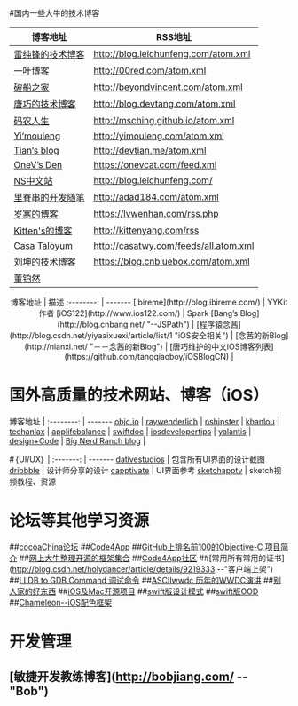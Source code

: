 #国内一些大牛的技术博客

博客地址 | RSS地址
-------- | ---------
[雷纯锋的技术博客](http://blog.leichunfeng.com/ ) | <http://blog.leichunfeng.com/atom.xml> | ddd
[一叶博客](http://00red.com  "--Swift") | <http://00red.com/atom.xml>
[破船之家](http://beyondvincent.com/) | <http://beyondvincent.com/atom.xml>
[唐巧的技术博客](http://blog.devtang.com/ "iOS") | <http://blog.devtang.com/atom.xml>
[码农人生](http://msching.github.io/  "--iOS音频播放") | <http://msching.github.io/atom.xml>
[Yi‘mouleng](http://yimouleng.com/tag/ios/ "--iOS 动画") | <http://yimouleng.com/atom.xml>
[Tian‘s blog](http://devtian.me/) | <http://devtian.me/atom.xml>
[OneV’s Den](http://onevcat.com/ "--喵神") | <https://onevcat.com/feed.xml>
[NS中文站](http://nshipster.cn/) | <http://blog.leichunfeng.com/>
[里脊串的开发随笔](http://adad184.com/ "--iOS 界面布局") | <http://adad184.com/atom.xml>
[岁寒的博客](http://lvwenhan.com/sort/ios "-- iOS Auto Layout") | <https://lvwenhan.com/rss.php>
[Kitten's的博客](http://kittenyang.com/#blog "-- iOS同龄人") | <http://kittenyang.com/rss>
[Casa Taloyum](http://casatwy.com/iosying-yong-jia-gou-tan-kai-pian.html "--iOS应用架构篇") | <http://casatwy.com/feeds/all.atom.xml>
[刘坤的技术博客](http://blog.cnbluebox.com/ "--") | <https://blog.cnbluebox.com/atom.xml>
[董铂然](http://www.cnblogs.com/dsxniubility/ "") |
<center>
博客地址 | 描述
:--------: | -------
[ibireme](http://blog.ibireme.com/) | YYKit作者
[iOS122](http://www.ios122.com/) | Spark
[Bang’s Blog](http://blog.cnbang.net/  "--JSPath") | 
[程序猿念茜](http://blog.csdn.net/yiyaaixuexi/article/list/1  "iOS安全相关") | 
[念茜的新Blog](http://nianxi.net/  "－－念茜的新Blog") | 
[唐巧维护的中文iOS博客列表](https://github.com/tangqiaoboy/iOSBlogCN) | 
</center>

# 国外高质量的技术网站、博客（iOS）
博客地址 | 
:--------: | -------
[objc.io](http://objc.io) |
[raywenderlich](http://www.raywenderlich.com/category/ios) |
[nshipster](http://nshipster.com/) |
[khanlou](http://khanlou.com/) |
[teehanlax](http://www.teehanlax.com/blog/) |
[applifebalance](http://applifebalance.com/blog/) |
[swiftdoc](http://swiftdoc.org/) |
[iosdevelopertips](http://iosdevelopertips.com/) |
[yalantis](https://yalantis.com/blog/) |
[design+Code](https://designcode.io/) |
[Big Nerd Ranch blog](https://www.bignerdranch.com/blog/) |

#｛UI/UX｝
 | 
:-------: | -------
[dativestudios](http://dativestudios.com/) | 包含所有UI界面的设计截图
[dribbble](https://dribbble.com/) | 设计师分享的设计
[capptivate](http://capptivate.co/) | UI界面参考
[sketchapptv](http://sketchapp.tv/) | sketch视频教程、资源


# 论坛等其他学习资源
##[cocoaChina论坛](http://www.cocoachina.com/ios/)
##[Code4App](http://code4app.com/)
##[GitHub上排名前100的Objective-C 项目简介](https://github.com/trending?l=objective-c&since=monthly)
##[网上大牛整理开源的框架集合](http://github.ibireme.com/github/list/ios/#)
##[Code4App社区](http://code4app.com/)
##[常用所有常用的证书](http://blog.csdn.net/holydancer/article/details/9219333 --"客户端上架")
##[LLDB to GDB Command 调试命令](http://lldb.llvm.org/lldb-gdb.html)
##[ASCIIwwdc  历年的WWDC演讲](http://asciiwwdc.com/)
##[别人家的好东西](https://github.com/Tim9Liu9/TimLiu-iOS)
##[iOS及Mac开源项目](http://www.code123.cc/1776.html)
##[swift版设计模式](https://github.com/ochococo/Design-Patterns-In-Swift)
##[swift版OOD](https://github.com/ochococo/OOD-Principles-In-Swift)
##[Chameleon--iOS配色框架](https://github.com/ViccAlexander/Chameleon)

# 开发管理
## [敏捷开发教练博客](http://bobjiang.com/ -- "Bob")
